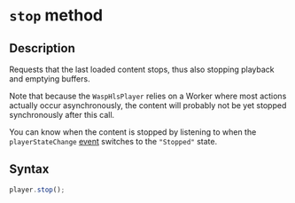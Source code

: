 # `stop` method

## Description

Requests that the last loaded content stops, thus also stopping playback and
emptying buffers.

Note that because the `WaspHlsPlayer` relies on a Worker where most actions
actually occur asynchronously, the content will probably not be yet stopped
synchronously after this call.

You can know when the content is stopped by listening to when the
`playerStateChange` [event](../Player_Events.md) switches to the `"Stopped"`
state.

## Syntax

```js
player.stop();
```
